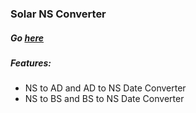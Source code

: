 ### Solar NS Converter
##### Go [here](https://brihat-rb.github.io/solarnsconverter/solarnsconverter.html)  

##### Features:
 - NS to AD and AD to NS Date Converter
 - NS to BS and BS to NS Date Converter
